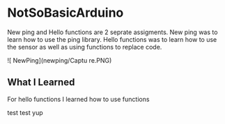 # NotSoBasicArduino

New ping and Hello functions are 2 seprate assigments. New ping was to learn how to use the ping library. Hello functions was to learn how to use the sensor as well as using functions to replace code.

![ NewPing](newping/Captu      re.PNG)

## What I Learned
For hello functions I learned how to use functions     


test test
 yup
